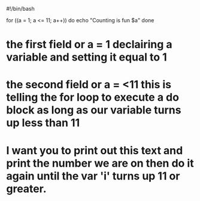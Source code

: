 #!/bin/bash

for ((a = 1; a <= 11; a++))
do
  echo "Counting is fun $a"
done



# the first field or  a = 1  declairing a variable and setting it equal to 1
# the second field or a = <11 this is telling the for loop to execute a do block as long as our variable turns up less than 11 
# I want you to print out this text and print the number we are on then do it again until the var 'i' turns up 11 or greater.

